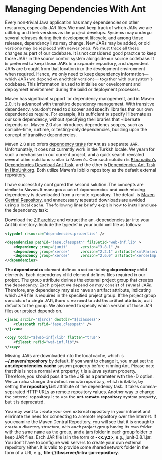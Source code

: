 # Managing Dependencies With Ant
Every non-trivial Java application has many dependencies on other resources, especially JAR files. We must keep track of 
which JARs we are utilizing and their versions as the project develops. Systems may undergo several releases during their 
development lifecycle, and among those releases, dependency lists may change. New JARs may be added, or old versions may 
be replaced with newer ones. We must trace all these changes as part of our codebase. It is not considered good practice 
to keep those JARs in the source control system alongside our source codebase. It is preferred to keep those JARs in a 
separate repository, and dependent JARs are brought from that location into the development environment when required. 
Hence, we only need to keep dependency information— which JARs we depend on and their versions— together with our system’s 
codebase. This information is used to initialize our development and deployment environment during the build or deployment 
processes.

Maven has significant support for dependency management, and in Maven 2.0, it is advanced with transitive dependency 
management. With transitive dependency, you don’t need to discover and specify libraries that our own dependencies require. 
For example, it is sufficient to specify Hibernate as our sole dependency, without specifying the libraries that Hibernate 
depends on. Maven 2.0 also introduces dependency scopes, such as compile-time, runtime, or testing-only dependencies, 
building upon the concept of transitive dependencies.

Maven 2.0 also offers [dependency tasks](http://maven.apache.org/ant-tasks/examples/dependencies.html) for Ant as a 
separate JAR. Unfortunately, it does not currently work in the Turkish locale. We yearn for such a mechanism in our current 
project, and a quick search revealed several other solutions similar to Maven’s. One such solution is 
[Ribomation’s Dependencies Download Ant Task](http://www.ribomation.com/riboutils/dependencies/), and the other is 
[Dependencies Ant Task in HttpUnit.org](http://www.httpunit.org/doc/dependencies.html). Both utilize Maven’s ibiblio 
repository as the default external repository.

I have successfully configured the second solution. The concepts are similar to Maven. It manages a set of dependencies, 
and each missing dependency is downloaded from a remote repository. The default is [Maven Central Repository](https://search.maven.org/), 
and unnecessary repeated downloads are avoided using a local cache. The following lines briefly explain how to install 
and use the dependency task:

Download the [ZIP archive](http://prdownloads.sourceforge.net/httpunit/ant-dependencies-0.4.zip?download) and extract the 
ant-dependencies.jar into your Ant lib directory. Include the typedef in your build.xml file as follows:

```xml
<typedef resource="dependencies.properties" />

<dependencies pathId="base.classpath" fileSetId="web-inf.lib" >
    <dependency group="junit"      version="3.8.1" />
    <dependency group="xerces"     version="2.2.1" artifact="xmlParserAPIs"/>
    <dependency group="xerces"     version="2.6.0" artifact="xercesImpl"/>
</dependencies>
```

The **dependencies** element defines a set containing **dependency** child elements. Each dependency child element defines files 
required in our project. The group attribute defines the external project group that creates the dependency. Each project 
we depend on may consist of several JARs. Therefore, any dependency may also have an artifact attribute, indicating which 
JAR file is required in the specified project group. If the project group consists of a single JAR, there is no need to 
add the artifact attribute, as it defaults to the group. We also need to specify which version of those JAR files our 
project depends on.

```xml
<javac srcdir="${src}" destdir="${classes}">
    <classpath refid="base.classpath" />
</javac>

<copy todir="${web-inf}/lib" flatten="true">
    <fileset refid="web-inf.lib"/>
</copy>
```

Missing JARs are downloaded into the local cache, which is **~/.maven/repository** by default. If you want to change it, you 
must set the **ant.dependencies.cache** system property before running Ant. Please note that this is not a normal Ant property; 
it is a Java system property. Therefore, you should pass it to the JRE as a parameter with the -D option. We can also change 
the default remote repository, which is ibiblio, by setting the **repositoryList** attribute of the dependency task. It takes 
comma-separated HTTP URLs as remote repository values. Another way to change the external repository is to use the 
**ant.remote.repository** system property, but it is deprecated.

You may want to create your own external repository in your intranet and eliminate the need for connecting to a remote 
repository over the Internet. If you examine the Maven Central Repository, you will see that it is enough to create a 
directory structure, with each project group having its own folder with the same name as the group, and a jars folder in 
each group folder to keep JAR files. Each JAR file is in the form of **<jarFileName>-<x.y.z>**, e.g., junit-3.8.1.jar. 
You don’t have to configure web servers to create your own external repository either. It is valid to provide some shared 
network folder in the form of a URI, e.g., **file:///tbsserver/intra-jar-repository**.